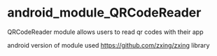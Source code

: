 # android_module_QRCodeReader
QRCodeReader module allows users to read qr codes with their app

android version of module used https://github.com/zxing/zxing library
